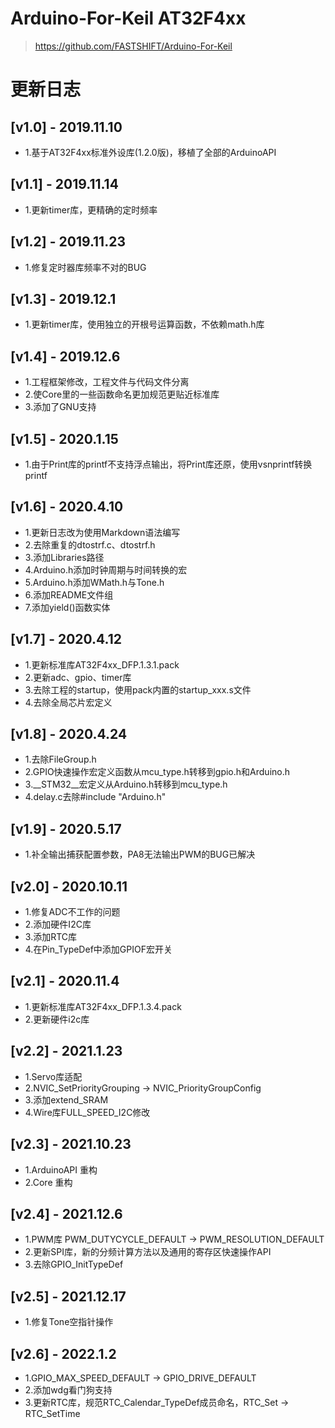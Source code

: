 # Arduino-For-Keil AT32F4xx
> https://github.com/FASTSHIFT/Arduino-For-Keil

# 更新日志
## [v1.0] - 2019.11.10
* 1.基于AT32F4xx标准外设库(1.2.0版)，移植了全部的ArduinoAPI

## [v1.1] - 2019.11.14
* 1.更新timer库，更精确的定时频率

## [v1.2] - 2019.11.23
* 1.修复定时器库频率不对的BUG

## [v1.3] - 2019.12.1
* 1.更新timer库，使用独立的开根号运算函数，不依赖math.h库

## [v1.4] - 2019.12.6
* 1.工程框架修改，工程文件与代码文件分离
* 2.使Core里的一些函数命名更加规范更贴近标准库
* 3.添加了GNU支持

## [v1.5] - 2020.1.15
* 1.由于Print库的printf不支持浮点输出，将Print库还原，使用vsnprintf转换printf 

## [v1.6] - 2020.4.10
* 1.更新日志改为使用Markdown语法编写
* 2.去除重复的dtostrf.c、dtostrf.h
* 3.添加Libraries路径
* 4.Arduino.h添加时钟周期与时间转换的宏
* 5.Arduino.h添加WMath.h与Tone.h
* 6.添加README文件组
* 7.添加yield()函数实体

## [v1.7] - 2020.4.12
* 1.更新标准库AT32F4xx_DFP.1.3.1.pack
* 2.更新adc、gpio、timer库
* 3.去除工程的startup，使用pack内置的startup_xxx.s文件
* 4.去除全局芯片宏定义

## [v1.8] - 2020.4.24
* 1.去除FileGroup.h
* 2.GPIO快速操作宏定义函数从mcu_type.h转移到gpio.h和Arduino.h
* 3.__STM32__宏定义从Arduino.h转移到mcu_type.h
* 4.delay.c去除#include "Arduino.h"

## [v1.9] - 2020.5.17
* 1.补全输出捕获配置参数，PA8无法输出PWM的BUG已解决

## [v2.0] - 2020.10.11
* 1.修复ADC不工作的问题
* 2.添加硬件I2C库
* 3.添加RTC库
* 4.在Pin_TypeDef中添加GPIOF宏开关

## [v2.1] - 2020.11.4
* 1.更新标准库AT32F4xx_DFP.1.3.4.pack
* 2.更新硬件i2c库

## [v2.2] - 2021.1.23
* 1.Servo库适配
* 2.NVIC_SetPriorityGrouping -> NVIC_PriorityGroupConfig
* 3.添加extend_SRAM
* 4.Wire库FULL_SPEED_I2C修改

## [v2.3] - 2021.10.23
* 1.ArduinoAPI 重构
* 2.Core 重构

## [v2.4] - 2021.12.6
* 1.PWM库 PWM_DUTYCYCLE_DEFAULT -> PWM_RESOLUTION_DEFAULT
* 2.更新SPI库，新的分频计算方法以及通用的寄存区快速操作API
* 3.去除GPIO_InitTypeDef

## [v2.5] - 2021.12.17
* 1.修复Tone空指针操作

## [v2.6] - 2022.1.2
* 1.GPIO_MAX_SPEED_DEFAULT -> GPIO_DRIVE_DEFAULT
* 2.添加wdg看门狗支持
* 3.更新RTC库，规范RTC_Calendar_TypeDef成员命名，RTC_Set -> RTC_SetTime
